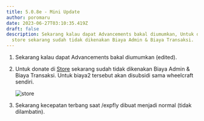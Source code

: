 ```yaml
---
title: 5.0.8e - Mini Update
author: poromaru
date: 2023-06-27T03:10:35.419Z
draft: false
description: Sekarang kalau dapat Advancements bakal diumumkan, Untuk donate di
  store sekarang sudah tidak dikenakan Biaya Admin & Biaya Transaksi.
---
```

1. Sekarang kalau dapat Advancements bakal diumumkan (edited).
2. Untuk donate di [Store](https://store.wheelcraft.id/ "https\://store.wheelcraft.id/") sekarang sudah tidak dikenakan Biaya Admin & Biaya Transaksi. Untuk biaya2 tersebut akan disubsidi sama wheelcraft sendiri.

   ![store](https://cdn.discordapp.com/attachments/1080156851984945235/1123098743831543838/image.png "store")
3. Sekarang kecepatan terbang saat /expfly dibuat menjadi normal (tidak dilambatin).
